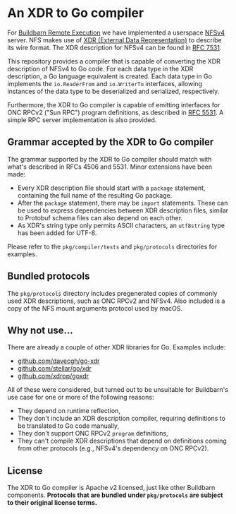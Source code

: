 # An XDR to Go compiler

For [Buildbarn Remote Execution](https://github.com/buildbarn/bb-remote-execution)
we have implemented a userspace [NFSv4](https://en.wikipedia.org/wiki/Network_File_System)
server. NFS makes use of [XDR (External Data Representation)](https://en.wikipedia.org/wiki/External_Data_Representation)
to describe its wire format. The XDR description for NFSv4 can be found
in [RFC 7531](https://datatracker.ietf.org/doc/html/rfc7531).

This repository provides a compiler that is capable of converting the
XDR description of NFSv4 to Go code. For each data type in the XDR
description, a Go language equivalent is created. Each data type in Go
implements the `io.ReaderFrom` and `io.WriterTo` interfaces, allowing
instances of the data type to be deserialized and serialized,
respectively.

Furthermore, the XDR to Go compiler is capable of emitting interfaces
for ONC RPCv2 ("Sun RPC") program definitions, as described in
[RFC 5531](https://datatracker.ietf.org/doc/html/rfc5531). A simple RPC
server implementation is also provided.

## Grammar accepted by the XDR to Go compiler

The grammar supported by the XDR to Go compiler should match with what's
described in RFCs 4506 and 5531. Minor extensions have been made:

- Every XDR description file should start with a `package` statement,
  containing the full name of the resulting Go package.
- After the `package` statement, there may be `import` statements. These
  can be used to express dependencies between XDR description files,
  similar to Protobuf schema files can also depend on each other.
- As XDR's string type only permits ASCII characters, an `utf8string`
  type has been added for UTF-8.

Please refer to the `pkg/compiler/tests` and `pkg/protocols` directories
for examples.

## Bundled protocols

The `pkg/protocols` directory includes pregenerated copies of commonly
used XDR descriptions, such as ONC RPCv2 and NFSv4. Also included is a
copy of the NFS mount arguments protocol used by macOS.

## Why not use...

There are already a couple of other XDR libraries for Go. Examples
include:

- [github.com/davecgh/go-xdr](https://github.com/davecgh/go-xdr)
- [github.com/stellar/go/xdr](https://github.com/stellar/go/tree/master/xdr)
- [github.com/xdrpp/goxdr](https://github.com/xdrpp/goxdr)

All of these were considered, but turned out to be unsuitable for
Buildbarn's use case for one or more of the following reasons:

- They depend on runtime reflection,
- They don't include an XDR description compiler, requiring definitions
  to be translated to Go code manually,
- They don't support ONC RPCv2 `program` definitions,
- They can't compile XDR descriptions that depend on definitions coming
  from other protocols (e.g., NFSv4's dependency on ONC RPCv2).

## License

The XDR to Go compiler is Apache v2 licensed, just like other Buildbarn
components. **Protocols that are bundled under `pkg/protocols` are
subject to their original license terms.**
